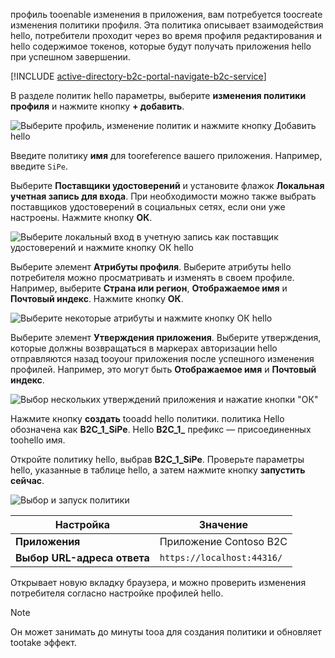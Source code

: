 профиль tooenable изменения в приложения, вам потребуется toocreate изменения политики профиля. Эта политика описывает взаимодействия hello, потребители проходит через во время профиля редактирования и hello содержимое токенов, которые будут получать приложения hello при успешном завершении.

[!INCLUDE [active-directory-b2c-portal-navigate-b2c-service](active-directory-b2c-portal-navigate-b2c-service.md)]

В разделе политик hello параметры, выберите **изменения политики профиля** и нажмите кнопку **+ добавить**.

![Выберите профиль, изменение политик и нажмите кнопку Добавить hello](media/active-directory-b2c-create-profile-editing-policy/add-b2c-editing-policy.png)

Введите политику **имя** для tooreference вашего приложения. Например, введите `SiPe`.

Выберите **Поставщики удостоверений** и установите флажок **Локальная учетная запись для входа**. При необходимости можно также выбрать поставщиков удостоверений в социальных сетях, если они уже настроены. Нажмите кнопку **ОК**.

![Выберите локальный вход в учетную запись как поставщик удостоверений и нажмите кнопку ОК hello](media/active-directory-b2c-create-profile-editing-policy/add-b2c-editing-identity-providers.png)

Выберите элемент **Атрибуты профиля**. Выберите атрибуты hello потребителя можно просматривать и изменять в своем профиле. Например, выберите **Страна или регион**, **Отображаемое имя** и **Почтовый индекс**. Нажмите кнопку **ОК**.

![Выберите некоторые атрибуты и нажмите кнопку ОК hello](media/active-directory-b2c-create-profile-editing-policy/add-b2c-editing-attributes.png)

Выберите элемент **Утверждения приложения**. Выберите утверждения, которые должны возвращаться в маркерах авторизации hello отправляются назад tooyour приложения после успешного изменения профилей. Например, это могут быть **Отображаемое имя** и **Почтовый индекс**.

![Выбор нескольких утверждений приложения и нажатие кнопки "ОК"](media/active-directory-b2c-create-profile-editing-policy/add-b2c-editing-application-claims.png)

Нажмите кнопку **создать** tooadd hello политики. политика Hello обозначена как **B2C_1_SiPe**. Hello **B2C_1_** префикс — присоединенных toohello имя.

Откройте политику hello, выбрав **B2C_1_SiPe**. Проверьте параметры hello, указанные в таблице hello, а затем нажмите кнопку **запустить сейчас**.

![Выбор и запуск политики](media/active-directory-b2c-create-profile-editing-policy/run-b2c-editing-policy.png)

| Настройка      | Значение  |
| ------------ | ------ |
| **Приложения** | Приложение Contoso B2C |
| **Выбор URL-адреса ответа** | `https://localhost:44316/` |

Открывает новую вкладку браузера, и можно проверить изменения потребителя согласно настройке профилей hello.

> [!NOTE]
> Он может занимать до минуты tooa для создания политики и обновляет tootake эффект.
>